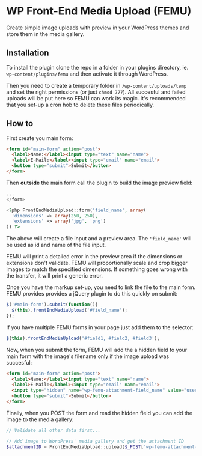 # WP Front-End Media Upload (FEMU)

Create simple image uploads with preview in your WordPress themes and store them in the media gallery.

## Installation

To install the plugin clone the repo in a folder in your plugins directory, ie. `wp-content/plugins/femu` and then activate it through WordPress.

Then you need to create a temporary folder in `/wp-content/uploads/temp` and set the right permissions (or just `chmod 777`). All succesful and failed uploads will be put here so FEMU can work its magic. It's recommended that you set-up a cron hob to delete these files periodically.

## How to

First create you main form:

```html
<form id="main-form" action="post">
  <label>Name:</label><input type="text" name="name">
  <label>E-Mail:</label><input type="email" name="email">
  <button type="submit">Submit</button>
</form>
```

Then **outside** the main form call the plugin to build the image preview field:

```php
...
</form>

<?php FrontEndMediaUpload::form('field_name', array(
  'dimensions' => array(250, 250),
  'extensions' => array('jpg', 'png')
)) ?>
```

The above will create a file input and a preview area. The `'field_name'` will be used as id and name of the file input.

FEMU will print a detailed error in the preview area if the dimensions or extensions don't validate. FEMU will proportionally scale and crop bigger images to match the specified dimensions. If something goes wrong with the transfer, it will print a generic error. 

Once you have the markup set-up, you need to link the file to the main form. FEMU provides provides a jQuery plugin to do this quickly on submit:

```javascript
$('#main-form').submit(function(){
  $(this).frontEndMediaUpload('#field_name');
});
```

If you have multiple FEMU forms in your page just add them to the selector:

```javascript
$(this).frontEndMediaUpload('#field1, #field2, #field3');
```

Now, when you submit the form, FEMU will add the a hidden field to your main form with the image's filename only if the image upload was succesful:

```html
<form id="main-form" action="post">
  <label>Name:</label><input type="text" name="name">
  <label>E-Mail:</label><input type="email" name="email">
  <input type="hidden" name="wp-femu-attachment-field_name" value="user_5240d16add04d-test.jpg">
  <button type="submit">Submit</button>
</form>
```

Finally, when you POST the form and read the hidden field you can add the image to the media gallery:

```php
// Validate all other data first...

// Add image to WordPress' media gallery and get the attachment ID
$attachmentID = FrontEndMediaUpload::upload($_POST['wp-femu-attachment-field_name']);
```
